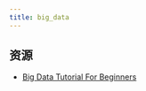 ```yaml
---
title: big_data
---
```


## 资源

* [Big Data Tutorial For Beginners](https://www.youtube.com/watch?v=zez2Tv-bcXY&list=PL9ooVrP1hQOFrYxqxb0NJCdCABPZNo0pD)